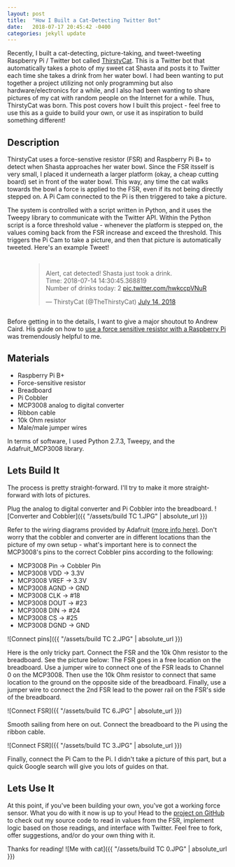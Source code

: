 ```yaml
---
layout: post
title:  "How I Built a Cat-Detecting Twitter Bot"
date:   2018-07-17 20:45:42 -0400
categories: jekyll update
---
```


Recently, I built a cat-detecting, picture-taking, and tweet-tweeting Raspberry Pi / Twitter bot called [ThirstyCat][thirsty-cat]. This is a Twitter bot that automatically takes a photo of my sweet cat Shasta and posts it to Twitter each time she takes a drink from her water bowl. I had been wanting to put together a project utilizing not only programming but also hardware/electronics for a while, and I also had been wanting to share pictures of my cat with random people on the Internet for a while. Thus, ThirstyCat was born. This post covers how I built this project - feel free to use this as a guide to build your own, or use it as inspiration to build something different!

## Description
ThirstyCat uses a force-senstive resistor (FSR) and Raspberry Pi B+ to detect when Shasta approaches her water bowl. Since the FSR itsself is very small, I placed it underneath a larger platform (okay, a cheap cutting board) set in front of the water bowl. This way, any time the cat walks towards the bowl a force is applied to the FSR, even if its not being directly stepped on. A Pi Cam connected to the Pi is then triggered to take a picture.

The system is controlled with a script written in Python, and it uses the Tweepy library to communicate with the Twitter API. Within the Python script is a force threshold value - whenever the platform is stepped on, the values coming back from the FSR increase and exceed the threshold. This triggers the Pi Cam to take a picture, and then that picture is automatically tweeted. Here's an example Tweet!

<div style = "display:flex; justify-content:center;">
<blockquote class="twitter-tweet" data-lang="en"><p lang="en" dir="ltr">Alert, cat detected! Shasta just took a drink.<br>Time:  2018-07-14 14:30:45.368819<br>Number of drinks today:  2 <a href="https://t.co/hwkccpVNuR">pic.twitter.com/hwkccpVNuR</a></p>&mdash; ThirstyCat (@TheThirstyCat) <a href="https://twitter.com/TheThirstyCat/status/1018201202738257920?ref_src=twsrc%5Etfw">July 14, 2018</a></blockquote>
<script async src="https://platform.twitter.com/widgets.js" charset="utf-8"></script>
</div>

Before getting in to the details, I want to give a major shoutout to Andrew Caird. His guide on how to [use a force sensitive resistor with a Raspberry Pi][fsr-guide] was tremendously helpful to me.

## Materials
* Raspberry Pi B+
* Force-sensitive resistor
* Breadboard
* Pi Cobbler
* MCP3008 analog to digital converter
* Ribbon cable
* 10k Ohm resistor
* Male/male jumper wires

In terms of software, I used Python 2.7.3, Tweepy, and the Adafruit_MCP3008 library. 

## Lets Build It
The process is pretty straight-forward. I'll try to make it more straight-forward with lots of pictures.

Plug the analog to digital converter and Pi Cobbler into the breadboard.
![Converter and Cobbler]({{ "/assets/build TC 1.JPG" | absolute_url }})

Refer to the wiring diagrams provided by Adafruit ([more info here)][adafruit-page]. Don't worry that the cobbler and converter are in different locations than the picture of my own setup - what's important here is to connect the MCP3008's pins to the correct Cobbler pins according to the following:
* MCP3008 Pin -> Cobbler Pin
* MCP3008 VDD -> 3.3V 
* MCP3008 VREF -> 3.3V 
* MCP3008 AGND -> GND 
* MCP3008 CLK -> #18 
* MCP3008 DOUT -> #23 
* MCP3008 DIN -> #24 
* MCP3008 CS -> #25 
* MCP3008 DGND -> GND 

![Connect pins]({{ "/assets/build TC 2.JPG" | absolute_url }})

Here is the only tricky part. Connect the FSR and the 10k Ohm resistor to the breadboard. See the picture below:  The FSR goes in a free location on the breadboard. Use a jumper wire to connect one of the FSR leads to Channel 0 on the MCP3008. Then use the 10k Ohm resistor to connect that same location to the ground on the opposite side of the breadboard. Finally, use a jumper wire to connect the 2nd FSR lead to the power rail on the FSR's side of the breadboard.

![Connect FSR]({{ "/assets/build TC 6.JPG" | absolute_url }})

Smooth sailing from here on out. Connect the breadboard to the Pi using the ribbon cable. 

![Connect FSR]({{ "/assets/build TC 3.JPG" | absolute_url }})

Finally, connect the Pi Cam to the Pi. I didn't take a picture of this part, but a quick Google search will give you lots of guides on that.


## Lets Use It
At this point, if you've been building your own, you've got a working force sensor. What you do with it now is up to you! Head to the [project on GitHub][github-page] to check out my source code to read in values from the FSR, implement logic based on those readings, and interface with Twitter. Feel free to fork, offer suggestions, and/or do your own thing with it. 

Thanks for reading!
![Me with cat]({{ "/assets/build TC 0.JPG" | absolute_url }})

[thirsty-cat]: https://twitter.com/TheThirstyCat
[fsr-guide]: https://acaird.github.io/computers/2015/01/07/raspberry-pi-fsr
[adafruit-page]: https://learn.adafruit.com/reading-a-analog-in-and-controlling-audio-volume-with-the-raspberry-pi/connecting-the-cobbler-to-a-mcp3008
[github-page]: https://github.com/timothy-johnston/ThirstyCat/blob/master/scratchinCat.py
